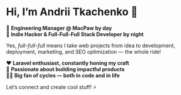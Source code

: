 # Hi, I’m Andrii Tkachenko 👋  

🚀 **Engineering Manager @ MacPaw by day**  
🌙 **Indie Hacker & Full-Full-Full Stack Developer by night**  

Yes, *full-full-full* means I take web projects from idea to development, deployment, marketing, and SEO optimization — the whole ride!  

❤️ **Laravel enthusiast, constantly honing my craft**  
🔧 **Passionate about building impactful products**  
🚴‍♂️ **Big fan of cycles — both in code and in life**  

Let’s connect and create cool stuff! ⚡
